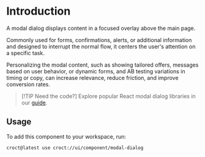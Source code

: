 # Introduction

A modal dialog displays content in a focused overlay above the main page.

Commonly used for forms, confirmations, alerts, or additional information and designed to interrupt the normal flow,
it centers the user's attention on a specific task.

Personalizing the modal content, such as showing tailored offers, messages based on user behavior, or dynamic forms,
and AB testing variations in timing or copy, can increase relevance, reduce friction, and improve conversion rates.

> [!TIP Need the code?]
> Explore popular React modal dialog libraries in our [guide](https://blog.croct.com/post/best-react-modal-dialog-libraries).

## Usage

To add this component to your workspace, run:

```croct-cmd
croct@latest use croct://ui/component/modal-dialog
```
